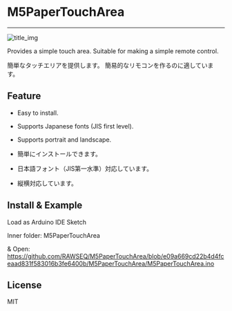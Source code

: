 # M5PaperTouchArea

-----

![title_img](https://ltside.com/images/m5pta.jpg)

Provides a simple touch area.
Suitable for making a simple remote control.

簡単なタッチエリアを提供します。
簡易的なリモコンを作るのに適しています。

## Feature

- Easy to install.
- Supports Japanese fonts (JIS first level).
- Supports portrait and landscape.

- 簡単にインストールできます。
- 日本語フォント（JIS第一水準）対応しています。
- 縦横対応しています。

## Install & Example

Load as Arduino IDE Sketch

Inner folder: M5PaperTouchArea

& Open: https://github.com/RAWSEQ/M5PaperTouchArea/blob/e09a669cd22b4d4fceaad831f583016b3fe6400b/M5PaperTouchArea/M5PaperTouchArea.ino

## License

MIT
